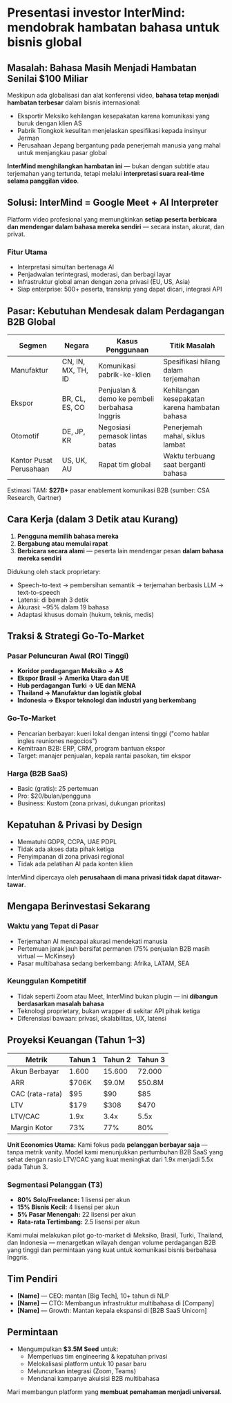 # Presentasi investor InterMind: mendobrak hambatan bahasa untuk bisnis global <Badge type="success" text="updated" />

## Masalah: Bahasa Masih Menjadi Hambatan Senilai $100 Miliar

Meskipun ada globalisasi dan alat konferensi video, **bahasa tetap menjadi hambatan terbesar** dalam bisnis internasional:

- Eksportir Meksiko kehilangan kesepakatan karena komunikasi yang buruk dengan klien AS
- Pabrik Tiongkok kesulitan menjelaskan spesifikasi kepada insinyur Jerman
- Perusahaan Jepang bergantung pada penerjemah manusia yang mahal untuk menjangkau pasar global

**InterMind menghilangkan hambatan ini** — bukan dengan subtitle atau terjemahan yang tertunda, tetapi melalui **interpretasi suara real-time selama panggilan video**.

## Solusi: InterMind = Google Meet + AI Interpreter

Platform video profesional yang memungkinkan **setiap peserta berbicara dan mendengar dalam bahasa mereka sendiri** — secara instan, akurat, dan privat.

### Fitur Utama

- Interpretasi simultan bertenaga AI
- Penjadwalan terintegrasi, moderasi, dan berbagi layar
- Infrastruktur global aman dengan zona privasi (EU, US, Asia)
- Siap enterprise: 500+ peserta, transkrip yang dapat dicari, integrasi API

## Pasar: Kebutuhan Mendesak dalam Perdagangan B2B Global

| Segmen         | Negara             | Kasus Penggunaan                         | Titik Masalah                       |
| -------------- | ------------------ | ---------------------------------------- | ----------------------------------- |
| Manufaktur     | CN, IN, MX, TH, ID | Komunikasi pabrik-ke-klien               | Spesifikasi hilang dalam terjemahan |
| Ekspor         | BR, CL, ES, CO     | Penjualan & demo ke pembeli berbahasa Inggris | Kehilangan kesepakatan karena hambatan bahasa |
| Otomotif       | DE, JP, KR         | Negosiasi pemasok lintas batas           | Penerjemah mahal, siklus lambat     |
| Kantor Pusat Perusahaan | US, UK, AU | Rapat tim global                         | Waktu terbuang saat berganti bahasa |

Estimasi TAM: **$27B+** pasar enablement komunikasi B2B (sumber: CSA Research, Gartner)

## Cara Kerja (dalam 3 Detik atau Kurang)

1. **Pengguna memilih bahasa mereka**
2. **Bergabung atau memulai rapat**
3. **Berbicara secara alami** — peserta lain mendengar pesan **dalam bahasa mereka sendiri**

Didukung oleh stack proprietary:

- Speech-to-text → pembersihan semantik → terjemahan berbasis LLM → text-to-speech
- Latensi: di bawah 3 detik
- Akurasi: ~95% dalam 19 bahasa
- Adaptasi khusus domain (hukum, teknis, medis)

## Traksi & Strategi Go-To-Market

### Pasar Peluncuran Awal (ROI Tinggi)

- **Koridor perdagangan Meksiko → AS**
- **Ekspor Brasil → Amerika Utara dan UE**
- **Hub perdagangan Turki → UE dan MENA**
- **Thailand → Manufaktur dan logistik global**
- **Indonesia → Ekspor teknologi dan industri yang berkembang**

### Go-To-Market

- Pencarian berbayar: kueri lokal dengan intensi tinggi ("como hablar ingles reuniones negocios")
- Kemitraan B2B: ERP, CRM, program bantuan ekspor
- Target: manajer penjualan, kepala rantai pasokan, tim ekspor

### Harga (B2B SaaS)

- Basic (gratis): 25 pertemuan
- Pro: $20/bulan/pengguna
- Business: Kustom (zona privasi, dukungan prioritas)

## Kepatuhan & Privasi by Design

- Mematuhi GDPR, CCPA, UAE PDPL
- Tidak ada akses data pihak ketiga
- Penyimpanan di zona privasi regional
- Tidak ada pelatihan AI pada konten klien

InterMind dipercaya oleh **perusahaan di mana privasi tidak dapat ditawar-tawar**.

## Mengapa Berinvestasi Sekarang

### Waktu yang Tepat di Pasar

- Terjemahan AI mencapai akurasi mendekati manusia
- Pertemuan jarak jauh bersifat permanen (75% penjualan B2B masih virtual — McKinsey)
- Pasar multibahasa sedang berkembang: Afrika, LATAM, SEA

### Keunggulan Kompetitif

- Tidak seperti Zoom atau Meet, InterMind bukan plugin — ini **dibangun berdasarkan masalah bahasa**
- Teknologi proprietary, bukan wrapper di sekitar API pihak ketiga
- Diferensiasi bawaan: privasi, skalabilitas, UX, latensi

## Proyeksi Keuangan (Tahun 1–3)

| Metrik          | Tahun 1 | Tahun 2 | Tahun 3 |
| --------------- | ------- | ------- | ------- |
| Akun Berbayar   | 1.600   | 15.600  | 72.000  |
| ARR             | $706K   | $9.0M   | $50.8M  |
| CAC (rata-rata) | $95     | $90     | $85     |
| LTV             | $179    | $308    | $470    |
| LTV/CAC         | 1.9x    | 3.4x    | 5.5x    |
| Margin Kotor    | 73%     | 77%     | 80%     |

**Unit Economics Utama:** Kami fokus pada **pelanggan berbayar saja** — tanpa metrik vanity. Model kami menunjukkan pertumbuhan B2B SaaS yang sehat dengan rasio LTV/CAC yang kuat meningkat dari 1.9x menjadi 5.5x pada Tahun 3.

### Segmentasi Pelanggan (T3)

- **80% Solo/Freelance:** 1 lisensi per akun
- **15% Bisnis Kecil:** 4 lisensi per akun
- **5% Pasar Menengah:** 22 lisensi per akun
- **Rata-rata Tertimbang:** 2.5 lisensi per akun

Kami mulai melakukan pilot go-to-market di Meksiko, Brasil, Turki, Thailand, dan Indonesia — menargetkan wilayah dengan volume perdagangan B2B yang tinggi dan permintaan yang kuat untuk komunikasi bisnis berbahasa Inggris.

## Tim Pendiri

- **[Name]** — CEO: mantan [Big Tech], 10+ tahun di NLP
- **[Name]** — CTO: Membangun infrastruktur multibahasa di [Company]
- **[Name]** — Growth: Mantan kepala ekspansi di [B2B SaaS Unicorn]

## Permintaan

- Mengumpulkan **$3.5M Seed** untuk:
  - Memperluas tim engineering & kepatuhan privasi
  - Melokalisasi platform untuk 10 pasar baru
  - Meluncurkan integrasi (Zoom, Teams)
  - Mendanai kampanye akuisisi B2B multibahasa

Mari membangun platform yang **membuat pemahaman menjadi universal.**